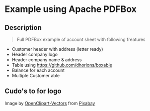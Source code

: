 # Example using Apache PDFBox

## Description
>Full PDFBox example of account sheet with following freatures

* Customer header with address (letter ready)
* Header company logo
* Header company name & address
* Table using https://github.com/dhorions/boxable
* Balance for each account
* Multiple Customer able

## Cudo's to for logo
Image by <a href="https://pixabay.com/users/openclipart-vectors-30363/?utm_source=link-attribution&amp;utm_medium=referral&amp;utm_campaign=image&amp;utm_content=158547">OpenClipart-Vectors</a> from <a href="https://pixabay.com/?utm_source=link-attribution&amp;utm_medium=referral&amp;utm_campaign=image&amp;utm_content=158547">Pixabay</a>